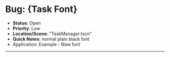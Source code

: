 # Bug: {Task Font}

- **Status**: Open  
- **Priority**: Low   
- **Location/Scene**:  "TaskManager.tscn"
- **Quick Notes**:  normal plain black font 
- Application: Example - New font
---
